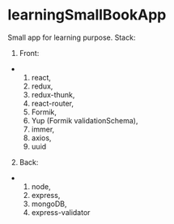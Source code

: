 # learningSmallBookApp
Small app for learning purpose. Stack: 
1. Front: 
* 1. react, 
  2. redux, 
  3. redux-thunk, 
  4. react-router,
  5. Formik,
  6. Yup (Formik validationSchema),
  7. immer,
  8. axios,
  9. uuid
2. Back: 
* 1. node,
  2. express, 
  3. mongoDB,
  4. express-validator
